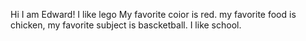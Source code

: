 Hi I am Edward!
I like lego
My favorite coior is red.
my favorite food is chicken,
my favorite subject is bascketball.
I like school.

